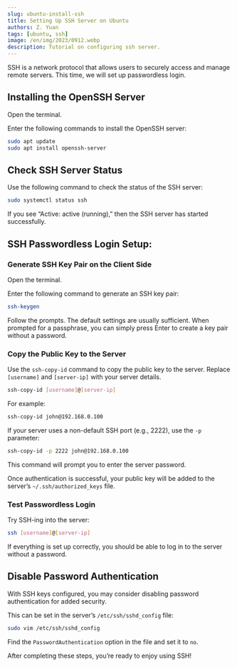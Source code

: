 ```yaml
---
slug: ubuntu-install-ssh
title: Setting Up SSH Server on Ubuntu
authors: Z. Yuan
tags: [ubuntu, ssh]
image: /en/img/2023/0912.webp
description: Tutorial on configuring ssh server.
---
```


SSH is a network protocol that allows users to securely access and manage remote servers. This time, we will set up passwordless login.

<!-- truncate -->

## Installing the OpenSSH Server

Open the terminal.

Enter the following commands to install the OpenSSH server:

```bash
sudo apt update
sudo apt install openssh-server
```

## Check SSH Server Status

Use the following command to check the status of the SSH server:

```bash
sudo systemctl status ssh
```

If you see “Active: active (running),” then the SSH server has started successfully.

## SSH Passwordless Login Setup:

### Generate SSH Key Pair on the Client Side

Open the terminal.

Enter the following command to generate an SSH key pair:

```bash
ssh-keygen
```

Follow the prompts. The default settings are usually sufficient. When prompted for a passphrase, you can simply press Enter to create a key pair without a password.

### Copy the Public Key to the Server

Use the `ssh-copy-id` command to copy the public key to the server. Replace `[username]` and `[server-ip]` with your server details.

```bash
ssh-copy-id [username]@[server-ip]
```

For example:

```bash
ssh-copy-id john@192.168.0.100
```

If your server uses a non-default SSH port (e.g., 2222), use the `-p` parameter:

```bash
ssh-copy-id -p 2222 john@192.168.0.100
```

This command will prompt you to enter the server password.

Once authentication is successful, your public key will be added to the server’s `~/.ssh/authorized_keys` file.

### Test Passwordless Login

Try SSH-ing into the server:

```bash
ssh [username]@[server-ip]
```

If everything is set up correctly, you should be able to log in to the server without a password.

## Disable Password Authentication

With SSH keys configured, you may consider disabling password authentication for added security.

This can be set in the server’s `/etc/ssh/sshd_config` file:

```bash
sudo vim /etc/ssh/sshd_config
```

Find the `PasswordAuthentication` option in the file and set it to `no`.

After completing these steps, you’re ready to enjoy using SSH!
